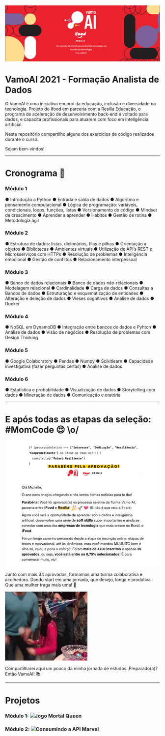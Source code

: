 ![](https://github.com/michelle-lira/exercicios-projeto-vamo-ai/blob/main/images/vamo_ai_logo.png)

# VamoAI 2021 - Formação Analista de Dados


O VamoAI é uma iniciativa em prol da educação, inclusão e diversidade na tecnologia.
Projeto do Ifood em parceria com a Resilia Educação, o programa de aceleração de desenvolvimento back-end é voltado para dados,
e capacita profissionais para atuarem com foco em inteligência artificial.

Neste repositório compartilho alguns dos exercícios de código realizados durante o curso.

Sejam bem-vindos!

---

# Cronograma 📂

### Módulo 1
 
● Introdução a Python ● Entrada e saída de dados ● Algoritmo e pensamento computacional ● Lógica de programação: variáveis, condicionais, loops, funções, listas ● Versionamento de código ● Mindset de crescimento ● Aprender a aprender ● Hábitos ● Gestão de rotina ● Metodologia ágil 

### Módulo 2
 
● Estrutura de dados: listas, dicionários, filas e pilhas ● Orientação a objetos ● Bibliotecas ● Ambientes virtuais ● Utilização de API’s REST e Microsserviços com HTTPs ● Resolução de problemas ● Inteligência emocional ● Gestão de conflitos ● Relacionamento interpessoal 

### Módulo 3

● Banco de dados relacionais ● Banco de dados não-relacionais ● Modelagem relacional ● Cardinalidade ● Carga de dados ● Consultas a Bancos de dados ● Estruturação e esquematização de entidades ● Alteração e deleção de dados ● Vieses cognitivos ● Análise de dados ● Docker 

### Módulo 4 
  
● NoSQL em DynamoDB ● Integração entre bancos de dados e Pyhton ● Análise de dados ● Visão de negócios ● Resolução de problemas com Design Thinking

### Módulo 5

● Google Colaboratory ● Pandas ● Numpy ● Scikitlearn ● Capacidade investigativa (fazer perguntas certas) ● Análise de dados  

### Módulo 6
 
● Estatística e probabilidade ● Visualização de dados ● Storytelling com dados ● Mineração de dados ● Comunicação e oratória   



---


# E após todas as etapas da seleção: #MomCode 😍 \o/


![](https://github.com/michelle-lira/exercicios-projeto-vamo-ai/blob/main/images/aprovacao_vamo_ai.png)

Junto com mais 34 aprovados, formamos uma turma colaborativa e acolhedora.
Dando start em uma jornada, que desejo, longa e produtiva. Que uma mulher traga mais uma! 🚀

![](https://github.com/michelle-lira/exercicios-projeto-vamo-ai/blob/main/images/unnamed.gif)

Compartilharei aqui um pouco da minha jornada de estudos.
Preparado(a)? Então VamoAI! 📚

---

# Projetos
### Módulo 1: ![Jogo Mortal Queen](https://github.com/michelle-lira/jogoResilia)
### Módulo 2: ![Consumindo a API Marvel](https://github.com/michelle-lira/API_Marvel)

